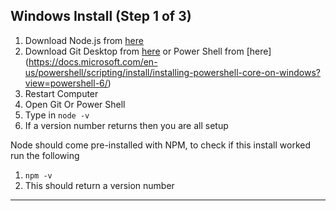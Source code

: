 ## Windows Install (Step 1 of 3)

1. Download Node.js from [here](https://nodejs.org/en/) 
2. Download Git Desktop from [here](https://desktop.github.com/) or Power Shell from [here] (https://docs.microsoft.com/en-us/powershell/scripting/install/installing-powershell-core-on-windows?view=powershell-6/)
3. Restart Computer
2. Open Git Or Power Shell 
3. Type in `node -v`
4. If a version number returns then you are all setup

Node should come pre-installed with NPM, to check if this install worked run the following

1. `npm -v`
2. This should return a version number
---
